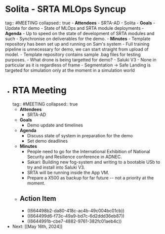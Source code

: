 # Solita - SRTA MLOps Syncup
tag:: #MEETING
collapsed:: true
	- **Attendees**
		- SRTA-AD
		- Solita
	- **Goals**
		- Update for demo
		- State of MLOps and SRTA module deployments
	- **Agenda**
		- Up to speed on the state of development of SRTA modules and such
		- Synchronise on deliverables for the demo.
	- **Minutes**
		- Template repository has been set up and running on Sam's system
			- Full training pipeline is unnecessary for demo, we can start straight from upload of model.
			- Template repository contains sample .bag files for testing purposes.
		- What drone is being targetted for demo?
			- Saluki V3
			- None in particular as it is regardless of frame
		- Segmentation -> Safe Landing is targeted for simulation only at the moment in a simulation world
- # RTA Meeting
  tag:: #MEETING
  collapsed:: true
	- **Attendees**
		- SRTA-AD
	- **Goals**
		- Demo update and timelines
	- **Agenda**
		- Discuss state of system in preparation for the demo
		- Set demo deadlines
	- **Minutes**
		- People need to go for the International Exhibition of National Security and Resilience conference in ADNEC.
		- Sakari: Building new fog-system and writing to a bootable USb to try and install into Saluki V3.
		- SRTA will be running inside the App VM.
		- Prepare a X500 as backup for far future -- not a priority at the moment.
	- **Action Item**
		-
		- ((664498b2-da80-418c-ac4b-49c004bc01cb))
		- ((664499d6-f73c-49a9-bd7c-6d2ddd36eb87))
		- ((6644991b-cbe7-4882-9761-382fc01aeb4c))
- Next: [[May 16th, 2024]]